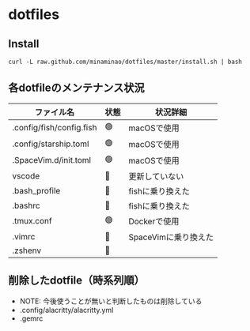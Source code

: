 # dotfiles

## Install
```
curl -L raw.github.com/minaminao/dotfiles/master/install.sh | bash
```

## 各dotfileのメンテナンス状況
| ファイル名               | 状態 | 状況詳細             |
| ------------------------ | ---- | -------------------- |
| .config/fish/config.fish | 🟢    | macOSで使用          |
| .config/starship.toml    | 🟢    | macOSで使用          |
| .SpaceVim.d/init.toml    | 🟢    | macOSで使用          |
| vscode                   | 🔴    | 更新していない       |
| .bash_profile            | 🔴    | fishに乗り換えた     |
| .bashrc                  | 🔴    | fishに乗り換えた     |
| .tmux.conf               | 🟢    | Dockerで使用         |
| .vimrc                   | 🔴    | SpaceVimに乗り換えた |
| .zshenv                  | 🔴    |                      |

## 削除したdotfile（時系列順）
- NOTE: 今後使うことが無いと判断したものは削除している
- .config/alacritty/alacritty.yml
- .gemrc

